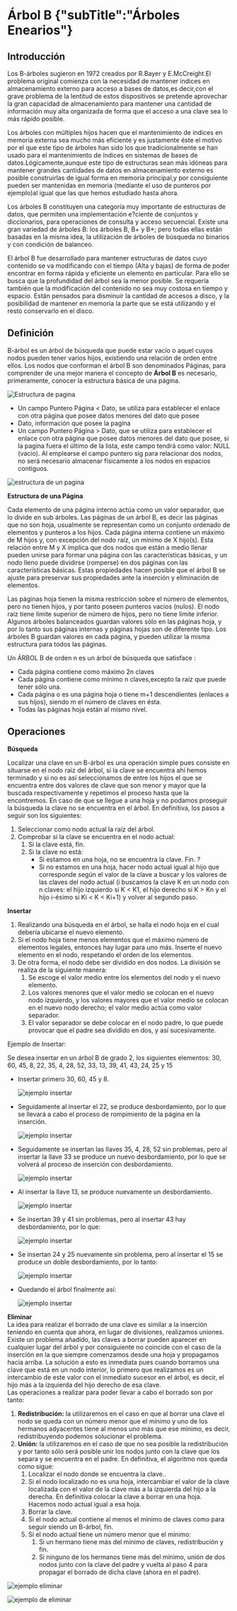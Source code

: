 # Árbol B {"subTitle":"Árboles Enearios"}

## Introducción

Los B-árboles sugieron en 1972 creados por R.Bayer y E.McCreight.El problema original comienza con la necesidad de mantener índices en almacenamiento externo para acceso a bases de datos,es decir,con el grave problema de la lentitud de estos dispositivos se pretende aprovechar la gran capacidad de almacenamiento para mantener una cantidad de información muy alta organizada de forma que el acceso a una clave sea lo más rápido posible.  
  
Los árboles con múltiples hijos hacen que el mantenimiento de índices en memoria externa sea mucho más eficiente y es justamente éste el motivo por el que este tipo de árboles han sido los que tradicionalmente se han usado para el mantenimiento de índices en sistemas de bases de datos.Lógicamente,aunque este tipo de estructuras sean más idóneas para mantener grandes cantidades de datos en almacenamiento externo es posible construirlas de igual forma en memoria principal,y por consiguiente pueden ser mantenidas en memoria (mediante el uso de punteros por ejemplo)al igual que las que hemos estudiado hasta ahora.  
  
Los árboles B constituyen una categoría muy importante de estructuras de datos, que permiten una implementación e?ciente de conjuntos y diccionarios, para operaciones de consulta y acceso secuencial. Existe una gran variedad de árboles B: los árboles B, B+ y B\*; pero todas ellas están basadas en la misma idea, la utilización de árboles de búsqueda no binarios y con condición de balanceo.  
  
El árbol B fue desarrollado para mantener estructuras de datos cuyo contenido se va modificando con el tiempo (Alta y bajas) de forma de poder encontrar en forma rápida y eficiente un elemento en particular. Para ello se busca que la profundidad del árbol sea la menor posible. Se requería también que la modificación del contenido no sea muy costosa en tiempo y espacio. Están pensados para disminuir la cantidad de accesos a disco, y la posibilidad de mantener en memoria la parte que se está utilizando y el resto conservarlo en el disco.

## Definición

B-árbol es un árbol de búsqueda que puede estar vacío o aquel cuyos nodos pueden tener varios hijos, existiendo una relación de orden entre ellos. Los nodos que conforman el árbol B son denominados Páginas, para comprender de una mejor manera el concepto de **Árbol B** es necesario, primeramente, conocer la estructura básica de una página.  
  

![Estructura de pagina](/assets/images/b-tree/arbolB_3.jpg)

*   Un campo Puntero Página < Dato, se utiliza para establecer el enlace con otra página que posee datos menores del dato que posee
*   Dato, información que posee la pagina
*   Un campo Puntero Página > Dato, que se utiliza para establecer el enlace con otra página que posee datos menores del dato que posee, si la pagina fuera el último de la lista, este campo tendrá como valor: NULL (vacío). Al emplearse el campo puntero sig para relacionar dos nodos, no será necesario almacenar físicamente a los nodos en espacios contiguos.

![estructura de un pagina](/assets/images/b-tree/arbolB_6.jpg)

  
  
**Estructura de una Página**  

Cada elemento de una página interno actúa como un valor separador, que lo divide en sub árboles. Las páginas de un árbol B, es decir las páginas que no son hoja, usualmente se representan como un conjunto ordenado de elementos y punteros a los hijos. Cada página interna contiene un máximo de M hijos y, con excepción del nodo raíz, un mínimo de X hijo(s). Esta relación entre M y X implica que dos nodos que están a medio llenar pueden unirse para formar una página con las características básicas, y un nodo lleno puede dividirse (romperse) en dos páginas con las características básicas. Estas propiedades hacen posible que el árbol B se ajuste para preservar sus propiedades ante la inserción y eliminación de elementos.  
  
Las páginas hoja tienen la misma restricción sobre el número de elementos, pero no tienen hijos, y por tanto poseen punteros vacios (nulos). El nodo raíz tiene límite superior de número de hijos, pero no tiene límite inferior. Algunos árboles balanceados guardan valores sólo en las páginas hoja, y por lo tanto sus páginas internas y páginas hojas son de diferente tipo. Los árboles B guardan valores en cada página, y pueden utilizar la misma estructura para todos las páginas.

Un ÁRBOL B de orden n es un árbol de búsqueda que satisface :

*   Cada página contiene como máximo 2n claves
*   Cada página contiene como mínimo n claves,excepto la raíz que puede tener sólo una.
*   Cada página o es una página hoja o tiene m+1 descendientes (enlaces a sus hijos), siendo m el número de claves en ésta.
*   Todas las páginas hoja están al mismo nivel.  
      
## Operaciones

**Búsqueda**  

Localizar una clave en un B-árbol es una operación simple pues consiste en situarse en el nodo raíz del árbol, si la clave se encuentra ahí hemos terminado y si no es así seleccionamos de entre los hijos el que se encuentra entre dos valores de clave que son menor y mayor que la buscada respectivamente y repetimos el proceso hasta que la encontremos. En caso de que se llegue a una hoja y no podamos proseguir la búsqueda la clave no se encuentra en el árbol. En definitiva, los pasos a seguir son los siguientes:  

1.  Seleccionar como nodo actual la raíz del árbol.
2.  Comprobar si la clave se encuentra en el nodo actual:
    1.  Si la clave está, fin.
    2.  Si la clave no está:  
        *   Si estamos en una hoja, no se encuentra la clave. Fin. ?
        *   Si no estamos en una hoja, hacer nodo actual igual al hijo que corresponde según el valor de la clave a buscar y los valores de las claves del nodo actual (i buscamos la clave K en un nodo con n claves: el hijo izquierdo si K < K1, el hijo derecho si K > Kn y el hijo i-ésimo si Ki < K < Ki+1) y volver al segundo paso.  
            

**Insertar**  

1.  Realizando una búsqueda en el árbol, se halla el nodo hoja en el cual debería ubicarse el nuevo elemento.
2.  Si el nodo hoja tiene menos elementos que el máximo número de elementos legales, entonces hay lugar para uno más. Inserte el nuevo elemento en el nodo, respetando el orden de los elementos.
3.  De otra forma, el nodo debe ser dividido en dos nodos. La división se realiza de la siguiente manera:
    1.  Se escoge el valor medio entre los elementos del nodo y el nuevo elemento.
    2.  Los valores menores que el valor medio se colocan en el nuevo nodo izquierdo, y los valores mayores que el valor medio se colocan en el nuevo nodo derecho; el valor medio actúa como valor separador.
    3.  El valor separador se debe colocar en el nodo padre, lo que puede provocar que el padre sea dividido en dos, y así sucesivamente.

Ejemplo de Insertar:  
  
Se desea insertar en un árbol B de grado 2, los siguientes elementos: 30, 60, 45, 8, 22, 35, 4, 28, 52, 33, 13, 39, 41, 43, 24, 25 y 15

*   Insertar primero 30, 60, 45 y 8.
    
    ![ejemplo insertar](/assets/images/b-tree/arbolB_15.jpg)  
    
*   Seguidamente al insertar el 22, se produce desbordamiento, por lo que se llevará a cabo el proceso de rompimiento de la página en la inserción.
    
    ![ejemplo insertar](/assets/images/b-tree/arbolB_9.jpg)
    
*   Seguidamente se insertan las llaves 35, 4, 28, 52 sin problemas, pero al insertar la llave 33 se produce un nuevo desbordamiento, por lo que se volverá al proceso de inserción con desbordamiento.
    
    ![ejemplo insertar](/assets/images/b-tree/arbolB_10.jpg)
    
*   Al insertar la llave 13, se produce nuevamente un desbordamiento.
    
    ![ejemplo insertar](/assets/images/b-tree/arbolB_11.jpg)
    
*   Se insertan 39 y 41 sin problemas, pero al insertar 43 hay desbordamiento, por lo que:
    
    ![ejemplo insertar](/assets/images/b-tree/arbolB_12.jpg)
    
*   Se insertan 24 y 25 nuevamente sin problema, pero al insertar el 15 se produce un doble desbordamiento, por lo tanto:
    
    ![ejemplo insertar](/assets/images/b-tree/arbolB_13.jpg)
    
*   Quedando el árbol finalmente así:  
    
    ![ejemplo insertar](/assets/images/b-tree/arbolB_14.jpg)
    

  
  

**Eliminar**  
La idea para realizar el borrado de una clave es similar a la inserción teniendo en cuenta que ahora, en lugar de divisiones, realizamos uniones. Existe un problema añadido, las claves a borrar pueden aparecer en cualquier lugar del árbol y por consiguiente no coincide con el caso de la inserción en la que siempre comenzamos desde una hoja y propagamos hacia arriba. La solución a esto es inmediata pues cuando borramos una clave que está en un nodo interior, lo primero que realizamos es un intercambio de este valor con el inmediato sucesor en el árbol, es decir, el hijo más a la izquierda del hijo derecho de esa clave.  
Las operaciones a realizar para poder llevar a cabo el borrado son por tanto:

1.  **Redistribución:** la utilizaremos en el caso en que al borrar una clave el nodo se queda con un número menor que el mínimo y uno de los hermanos adyacentes tiene al menos uno más que ese mínimo, es decir, redistribuyendo podemos solucionar el problema.
2.  **Unión:** la utilizaremos en el caso de que no sea posible la redistribución y por tanto sólo será posible unir los nodos junto con la clave que los separa y se encuentra en el padre. En definitiva, el algoritmo nos queda como sigue:
    1.  Localizar el nodo donde se encuentra la clave..
    2.  Si el nodo localizado no es una hoja, intercambiar el valor de la clave localizada con el valor de la clave más a la izquierda del hijo a la derecha. En definitiva colocar la clave a borrar en una hoja. Hacemos nodo actual igual a esa hoja.
    3.  Borrar la clave.
    4.  Si el nodo actual contiene al menos el mínimo de claves como para seguir siendo un B-árbol, fin.
    5.  Si el nodo actual tiene un número menor que el mínimo:
        1.  Si un hermano tiene más del mínimo de claves, redistribución y fin.
        2.  Si ninguno de los hermanos tiene más del mínimo, unión de dos nodos junto con la clave del padre y vuelta al paso 4 para propagar el borrado de dicha clave (ahora en el padre).

![ejemplo eliminar](/assets/images/b-tree/arbolB_7.jpg)

![ejemplo de eliminar](/assets/images/b-tree/arbolB_8.jpg)